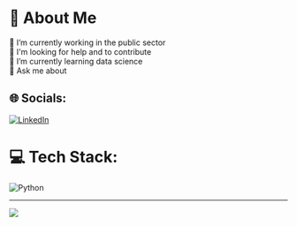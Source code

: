 # 💫 About Me
🔭 I’m currently working in the public sector<br>🤝 I'm looking for help and to contribute<br>🌱 I’m currently learning data science<br>💬 Ask me about<br>


## 🌐 Socials:
[![LinkedIn](https://img.shields.io/badge/LinkedIn-%230077B5.svg?logo=linkedin&logoColor=white)]((https://www.linkedin.com/in/thallesviniciuspereira/)) 

# 💻 Tech Stack:
![Python](https://img.shields.io/badge/python-3670A0?style=for-the-badge&logo=python&logoColor=ffdd54)


---
[![](https://visitcount.itsvg.in/api?id=thallesvinicius&icon=0&color=0)](https://visitcount.itsvg.in)

<!-- Proudly created with GPRM ( https://gprm.itsvg.in ) -->
